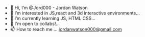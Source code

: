 - 👋 Hi, I’m @Jord000 - Jordan Watson
- 👀 I’m interested in JS,react and 3d interactive environments...
- 🌱 I’m currently learning JS, HTML CSS...
- 💞️ I'm open to collabs!...
- 📫 How to reach me ... jordanwatson000@gmail.com

